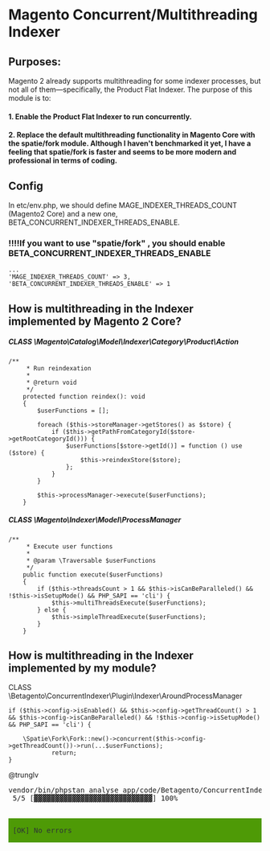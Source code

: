# Magento Concurrent/Multithreading Indexer

## Purposes:
Magento 2 already supports multithreading for some indexer processes, but not all of them—specifically, the Product Flat Indexer. The purpose of this module is to:
#### 1. Enable the Product Flat Indexer to run concurrently.
#### 2. Replace the default multithreading functionality in Magento Core with the spatie/fork module. Although I haven't benchmarked it yet, I have a feeling that spatie/fork is faster and seems to be more modern and professional in terms of coding.

## Config
In etc/env.php, we should define MAGE_INDEXER_THREADS_COUNT (Magento2 Core) and a new one, BETA_CONCURRENT_INDEXER_THREADS_ENABLE.

### !!!!If you want to use "spatie/fork" , you should enable BETA_CONCURRENT_INDEXER_THREADS_ENABLE

```
...
'MAGE_INDEXER_THREADS_COUNT' => 3,
'BETA_CONCURRENT_INDEXER_THREADS_ENABLE' => 1
```

## How is multithreading in the Indexer implemented by Magento 2 Core?

##### CLASS \Magento\Catalog\Model\Indexer\Category\Product\Action
```
/**
     * Run reindexation
     *
     * @return void
     */
    protected function reindex(): void
    {
        $userFunctions = [];

        foreach ($this->storeManager->getStores() as $store) {
            if ($this->getPathFromCategoryId($store->getRootCategoryId())) {
                $userFunctions[$store->getId()] = function () use ($store) {
                    $this->reindexStore($store);
                };
            }
        }

        $this->processManager->execute($userFunctions);
    }
```

##### CLASS \Magento\Indexer\Model\ProcessManager

```
/**
     * Execute user functions
     *
     * @param \Traversable $userFunctions
     */
    public function execute($userFunctions)
    {
        if ($this->threadsCount > 1 && $this->isCanBeParalleled() && !$this->isSetupMode() && PHP_SAPI == 'cli') {
            $this->multiThreadsExecute($userFunctions);
        } else {
            $this->simpleThreadExecute($userFunctions);
        }
    }
```

## How is multithreading in the Indexer implemented by my module?
CLASS \Betagento\ConcurrentIndexer\Plugin\Indexer\AroundProcessManager
```
if ($this->config->isEnabled() && $this->config->getThreadCount() > 1 && $this->config->isCanBeParalleled() && !$this->config->isSetupMode() && PHP_SAPI == 'cli') {

    \Spatie\Fork\Fork::new()->concurrent($this->config->getThreadCount())->run(...$userFunctions);
            return;
}
```

@trunglv

<pre>vendor/bin/phpstan analyse app/code/Betagento/ConcurrentIndexer/ --level 9
 5/5 [▓▓▓▓▓▓▓▓▓▓▓▓▓▓▓▓▓▓▓▓▓▓▓▓▓▓▓▓] 100%


<span style="background-color:#4E9A06"><font color="#2E3436">                                                                                                                        </font></span>
<span style="background-color:#4E9A06"><font color="#2E3436"> [OK] No errors                                                                                                         </font></span>
<span style="background-color:#4E9A06"><font color="#2E3436">                                                                                                                        </font></span>
</pre>
